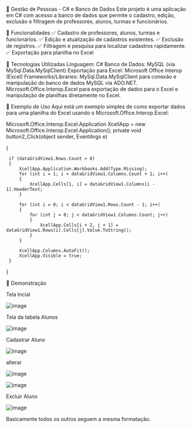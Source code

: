 📌 Gestão de Pessoas - C# e Banco de Dados
Este projeto é uma aplicação em C# com acesso a banco de dados que permite o cadastro, edição, exclusão e filtragem de professores, alunos, turmas e funcionários.

🚀 Funcionalidades
✅ Cadastro de professores, alunos, turmas e funcionários.
✅ Edição e atualização de cadastros existentes.
✅ Exclusão de registros.
✅ Filtragem e pesquisa para localizar cadastros rapidamente.
✅ Exportação para planilha no Excel


📂 Tecnologias Utilizadas
Linguagem: C#
Banco de Dados: MySQL (via MySql.Data.MySqlClient)
Exportação para Excel: Microsoft Office Interop (Excel)
Frameworks/Libraries:
MySql.Data.MySqlClient para conexão e manipulação do banco de dados MySQL via ADO.NET.
Microsoft.Office.Interop.Excel para exportação de dados para o Excel e manipulação de planilhas diretamente no Excel.

📄 Exemplo de Uso
Aqui está um exemplo simples de como exportar dados para uma planilha do Excel usando o Microsoft.Office.Interop.Excel:

 Microsoft.Office.Interop.Excel.Application XcellApp = new Microsoft.Office.Interop.Excel.Application();
 private void button2_Click(object sender, EventArgs e)

 {
 
     if (dataGridView1.Rows.Count > 0)
     {
         XcellApp.Application.Workbooks.Add(Type.Missing);
         for (int i = 1; i < dataGridView1.Columns.Count + 1; i++)
         {
             XcellApp.Cells[1, i] = dataGridView1.Columns[i - 1].HeaderText;
         }

         for (int i = 0; i < dataGridView1.Rows.Count - 1; i++)
         {
             for (int j = 0; j < dataGridView1.Columns.Count; j++)
             {
                 XcellApp.Cells[i + 2, j + 1] = dataGridView1.Rows[i].Cells[j].Value.ToString();
             }
         }

         XcellApp.Columns.AutoFit();
         XcellApp.Visible = true;
     }
 }


📸 Demonstração


Tela Incial

![image](https://github.com/user-attachments/assets/4b6fd99e-829d-4e52-a885-d9c8b74745a1)





Tela da tabela Alunos

![image](https://github.com/user-attachments/assets/f8b4c043-8212-45c5-b85c-f99a084cdb0e)

Cadastrar Aluno

![image](https://github.com/user-attachments/assets/f80efe79-58fa-4ddd-8fbc-21e55ffbff63)


alterar

![image](https://github.com/user-attachments/assets/c35e419f-86b3-4ab7-933f-41c02c885cb5)

![image](https://github.com/user-attachments/assets/82b58429-cd07-48b1-bf23-66c56c1974d2)


Excluir Aluno

![image](https://github.com/user-attachments/assets/770be165-5df6-4af7-b63c-0deb84ef6874)


Basicamente todos os outros seguem a mesma formatação.






 



